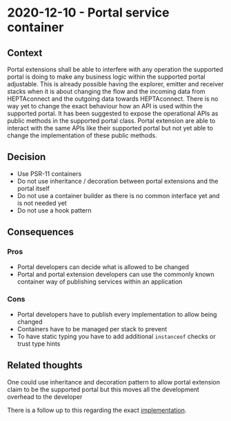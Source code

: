 # 2020-12-10 - Portal service container

## Context

Portal extensions shall be able to interfere with any operation the supported portal is doing to make any business logic within the supported portal adjustable.
This is already possible having the explorer, emitter and receiver stacks when it is about changing the flow and the incoming data from HEPTAconnect and the outgoing data towards HEPTAconnect.
There is no way yet to change the exact behaviour how an API is used within the supported portal.
It has been suggested to expose the operational APIs as public methods in the supported portal class.
Portal extension are able to interact with the same APIs like their supported portal but not yet able to change the implementation of these public methods.


## Decision

* Use PSR-11 containers
* Do not use inheritance / decoration between portal extensions and the portal itself
* Do not use a container builder as there is no common interface yet and is not needed yet
* Do not use a hook pattern

## Consequences

### Pros

* Portal developers can decide what is allowed to be changed
* Portal and portal extension developers can use the commonly known container way of publishing services within an application


### Cons

* Portal developers have to publish every implementation to allow being changed
* Containers have to be managed per stack to prevent
* To have static typing you have to add additional `instanceof` checks or trust type hints


## Related thoughts

One could use inheritance and decoration pattern to allow portal extension claim to be the supported portal but this moves all the development overhead to the developer

There is a follow up to this regarding the exact [implementation](./2021-04-13-portal-dependency-injection-implementation.md).
